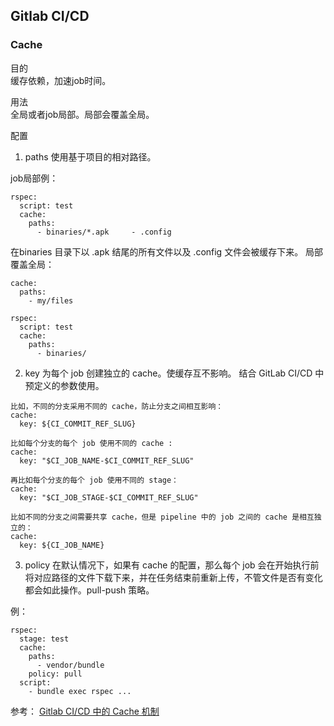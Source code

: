 ## Gitlab CI/CD
### Cache
目的  
缓存依赖，加速job时间。

用法  
全局或者job局部。局部会覆盖全局。

配置  
1. paths
使用基于项目的相对路径。

job局部例：
```
rspec:
  script: test
  cache:
    paths:
      - binaries/*.apk     - .config
```
在binaries 目录下以 .apk 结尾的所有文件以及 .config 文件会被缓存下来。
局部覆盖全局：
```
cache:
  paths:
    - my/files

rspec:
  script: test
  cache:
    paths:
      - binaries/
```

2. key
为每个 job 创建独立的 cache。使缓存互不影响。
结合 GitLab CI/CD 中预定义的参数使用。
```
比如，不同的分支采用不同的 cache，防止分支之间相互影响：
cache:
  key: ${CI_COMMIT_REF_SLUG}

比如每个分支的每个 job 使用不同的 cache :
cache:
  key: "$CI_JOB_NAME-$CI_COMMIT_REF_SLUG"

再比如每个分支的每个 job 使用不同的 stage：
cache:
  key: "$CI_JOB_STAGE-$CI_COMMIT_REF_SLUG"

比如不同的分支之间需要共享 cache，但是 pipeline 中的 job 之间的 cache 是相互独立的：
cache:
  key: ${CI_JOB_NAME}
```

3. policy
在默认情况下，如果有 cache 的配置，那么每个 job 会在开始执行前将对应路径的文件下载下来，并在任务结束前重新上传，不管文件是否有变化都会如此操作。pull-push 策略。

例：
```
rspec:
  stage: test
  cache:
    paths:
      - vendor/bundle
    policy: pull
  script:
    - bundle exec rspec ...
```
参考：
[Gitlab CI/CD 中的 Cache 机制](https://zhuanlan.zhihu.com/p/106971627)